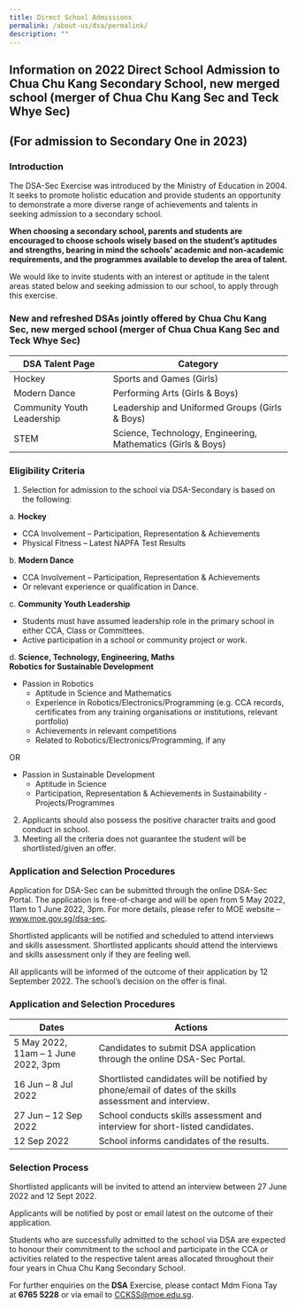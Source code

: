 ```yaml
---
title: Direct School Admissions
permalink: /about-us/dsa/permalink/
description: ""
---
```

Information on 2022 Direct School Admission to Chua Chu Kang Secondary School, new merged school (merger of Chua Chu Kang Sec and Teck Whye Sec)
------------------------------------------------------------------------------------------------------------------------------------------------

(For admission to Secondary One in 2023)
----------------------------------------

### **Introduction**

The DSA-Sec Exercise was introduced by the Ministry of Education in 2004. It seeks to promote holistic education and provide students an opportunity to demonstrate a more diverse range of achievements and talents in seeking admission to a secondary school.

**When choosing a secondary school, parents and students are encouraged to choose schools wisely based on the student’s aptitudes and strengths, bearing in mind the schools’ academic and non-academic requirements, and the programmes available to develop the area of talent.**

We would like to invite students with an interest or aptitude in the talent areas stated below and seeking admission to our school, to apply through this exercise.

### **New and refreshed DSAs jointly offered by Chua Chu Kang Sec, new merged school (merger of Chua Chua Kang Sec and Teck Whye Sec)**

| DSA Talent Page | Category |
|---|---|
| Hockey | Sports and Games (Girls) |
| Modern Dance | Performing Arts (Girls & Boys) |
| Community Youth Leadership | Leadership and Uniformed Groups (Girls & Boys) |
| STEM | Science, Technology, Engineering, Mathematics (Girls & Boys) |

### **Eligibility Criteria**

1. Selection for admission to the school via DSA-Secondary is based on the following:

a.  **Hockey**
* CCA Involvement – Participation, Representation & Achievements
* Physical Fitness – Latest NAPFA Test Results<br>

b.  **Modern Dance**
*  CCA Involvement – Participation, Representation & Achievements
*  Or relevant experience or qualification in Dance.<br>

c.  **Community Youth Leadership**
* Students must have assumed leadership role in the primary school in either CCA, Class or Committees.
* Active participation in a school or community project or work.<br>

d.  **Science, Technology, Engineering, Maths**  
    ******Robotics for Sustainable Development******<br>
* Passion in Robotics
	- Aptitude in Science and Mathematics
	- Experience in Robotics/Electronics/Programming (e.g. CCA records, certificates from any training organisations or institutions, relevant portfolio)
	- Achievements in relevant competitions
	- Related to Robotics/Electronics/Programming, if any

OR 

* Passion in Sustainable Development
	- Aptitude in Science
	- Participation, Representation & Achievements in Sustainability - Projects/Programmes


2. Applicants should also possess the positive character traits and good conduct in school.
3.  Meeting all the criteria does not guarantee the student will be          shortlisted/given an offer.

### Application and Selection Procedures

Application for DSA-Sec can be submitted through the online DSA-Sec Portal. The application is free-of-charge and will be open from 5 May 2022, 11am to 1 June 2022, 3pm. For more details, please refer to MOE website – www.moe.gov.sg/dsa-sec.

Shortlisted applicants will be notified and scheduled to attend interviews and skills assessment. Shortlisted applicants should attend the interviews and skills assessment only if they are feeling well.

All applicants will be informed of the outcome of their application by 12 September 2022. The school’s decision on the offer is final.

### Application and Selection Procedures

| Dates | Actions |
|---|---|
| 5 May 2022, 11am – 1 June 2022, 3pm | Candidates to submit DSA application through the online DSA-Sec Portal. |
| 16 Jun –  8 Jul 2022 | Shortlisted candidates will be notified by phone/email of dates of the skills assessment and interview. |
| 27 Jun – 12 Sep 2022 | School conducts skills assessment and interview for short-listed candidates. |
| 12 Sep 2022 | School informs candidates of the results. |

### **Selection Process**

Shortlisted applicants will be invited to attend an interview between 27 June 2022 and 12 Sept 2022.

Applicants will be notified by post or email latest on the outcome of their application.

Students who are successfully admitted to the school via DSA are expected to honour their commitment to the school and participate in the CCA or activities related to the respective talent areas allocated throughout their four years in Chua Chu Kang Secondary School.

For further enquiries on the **DSA** Exercise, please contact Mdm Fiona Tay at **6765 5228** or via email to [CCKSS@moe.edu.sg](mailto:CCKSS@moe.edu.sg).